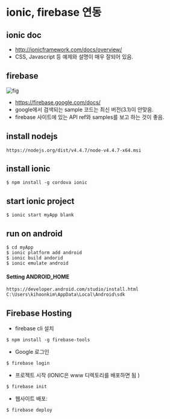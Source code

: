 # ionic, firebase 연동

## ionic doc
- http://ionicframework.com/docs/overview/
- CSS, Javascript 등 예제와 설명이 매우 잘되어 있음.

## firebase
![fig](https://lh3.googleusercontent.com/pmFdSCiNJf4foF41QJvWGKhkB_sn3Lneql4Vk5kos_nP7n3ieddBGnCKsxQxGjl2tl2A-OEd3_az1Yo8kU0tPnDLe2N2uQ=s888 "")
- https://firebase.google.com/docs/
- google에서 검색되는 sample 코드는 최신 버전(3.1)이 안맞음.
- firebase 사이트에 있는 API ref와 samples를 보고 하는 것이 좋음.

## install nodejs
```
https://nodejs.org/dist/v4.4.7/node-v4.4.7-x64.msi
```

## install ionic
```
$ npm install -g cordova ionic
```

## start ionic project
```
$ ionic start myApp blank
```  

## run on android
```
$ cd myApp
$ ionic platform add android
$ ionic build andorid
$ ionic emulate android
```

#### Setting ANDROID_HOME
```
https://developer.android.com/studio/install.html  
C:\Users\kihoonkim\AppData\Local\Android\sdk
```

## Firebase Hosting
- firebase cli 설치
```
$ npm install -g firebase-tools
```
- Google 로그인
```
$ firebase login
```
- 프로젝트 시작 (IONIC은 www 디렉토리를 배포하면 됨 )
```
$ firebase init
```
- 웹사이트 배포:
```
$ firebase deploy
```
